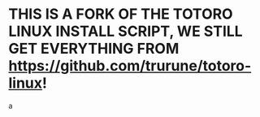 # THIS IS A FORK OF THE TOTORO LINUX INSTALL SCRIPT, WE STILL GET EVERYTHING FROM https://github.com/trurune/totoro-linux!



a
